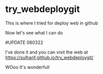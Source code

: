 # try_webdeploygit

This is where I tried for deploy web in github

Now let's see what I can do

#UPDATE
080322

I've done it and you can visit the web at
https://sulhanf.github.io/try_webdeploygit/


WOoo
It's wonderfull

